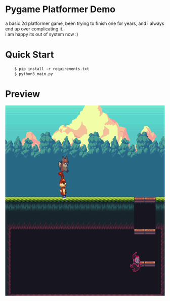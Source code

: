 # Pygame Platformer Demo
a basic 2d platformer game, been trying to finish one for years, and i always end up over complicating it.    
i am happy its out of system now :)



# Quick Start
```
    $ pip install -r requirements.txt
    $ python3 main.py
```
# Preview
<center>
<img src="preview/gameplay.gif" height="600"/>
</center>